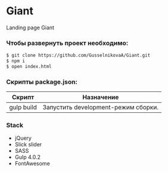 # Giant
Landing page Giant

###  Чтобы развернуть проект необходимо:
```sh
$ git clone https://github.com/GusselnikovaA/Giant.git
$ npm i 
$ open index.html
```

###  Скрипты package.json:

| Скрипт | Назначение |
| ------ | ------ |
| gulp build | Запустить development-режим сборки. |


### Stack
+ jQuery
+ Slick slider
+ SASS
+ Gulp 4.0.2
+ FontAwesome
